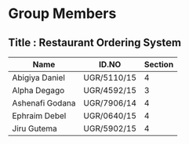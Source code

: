 # Group Members
## Title :  Restaurant Ordering System

| Name              | ID.NO          | Section |
|-------------------|----------------|---------|
| Abigiya Daniel    | UGR/5110/15    | 4       |
| Alpha Degago      | UGR/4592/15    | 3       |
| Ashenafi Godana   | UGR/7906/14    | 4       |
| Ephraim Debel     | UGR/0640/15    | 4       |
| Jiru Gutema       | UGR/5902/15    | 4       |



